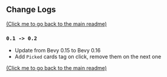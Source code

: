 ## Change Logs

[(Click me to go back to the main readme)](../README.md)

### `0.1 -> 0.2`
* Update from Bevy 0.15 to Bevy 0.16
* Add `Picked` cards tag on click, remove them on the next one


[(Click me to go back to the main readme)](../README.md)